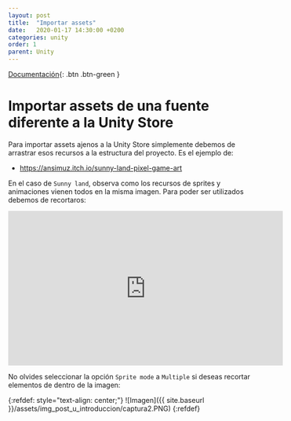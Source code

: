 ```yaml
---
layout: post
title:  "Importar assets"
date:   2020-01-17 14:30:00 +0200
categories: unity
order: 1
parent: Unity
---
```


[Documentación](https://docs.unity3d.com/Manual/SpriteEditor.html){: .btn .btn-green }

# Importar assets de una fuente diferente a la Unity Store

Para importar assets ajenos a la Unity Store simplemente debemos de arrastrar esos recursos a la estructura del proyecto. Es el ejemplo de:

+ <https://ansimuz.itch.io/sunny-land-pixel-game-art>

En el caso de `Sunny land`, observa como los recursos de sprites y animaciones vienen todos en la misma imagen. Para poder ser utilizados debemos de recortaros:

<iframe width="560" height="315" src="https://www.youtube.com/embed/gbgIA3pwpHc" frameborder="0" allow="accelerometer; autoplay; encrypted-media; gyroscope; picture-in-picture" allowfullscreen></iframe>

No olvides seleccionar la opción `Sprite mode` a `Multiple` si deseas recortar elementos de dentro de la imagen:

{:refdef: style="text-align: center;"}
![Imagen]({{ site.baseurl }}/assets/img_post_u_introduccion/captura2.PNG)
{:refdef}
